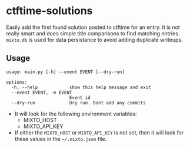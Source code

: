 # ctftime-solutions

Easily add the first found solution posted to ctftime for an entry. It is not really smart and does simple title comparisons to find matching entries. `mixto.db` is used for data persistance to avoid adding duplicate writeups.

## Usage
```
usage: main.py [-h] --event EVENT [--dry-run]

options:
  -h, --help            show this help message and exit
  --event EVENT, -e EVENT
                        Event id
  --dry-run             Dry run. Dont add any commits
```

- It will look for the following environment variables:
  - MIXTO_HOST
  - MIXTO_API_KEY
- If either the `MIXTO_HOST` or `MIXTO_API_KEY` is not set, then it will look for these values in the `~/.mixto.json` file.
